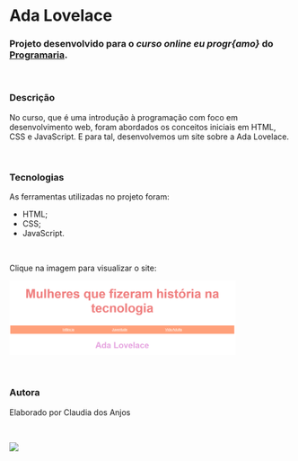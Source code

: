 # Ada Lovelace

### Projeto desenvolvido para o *curso online eu progr{amo}* do [**Programaria**](https://programaria.myedools.com/).

&nbsp;

### Descrição 

No curso, que é uma introdução à programação com foco em desenvolvimento web, foram abordados os conceitos iniciais em HTML, CSS e JavaScript.
E para tal, desenvolvemos um site sobre a Ada Lovelace.

&nbsp;

### Tecnologias

As ferramentas utilizadas no projeto foram:

- HTML;
- CSS;
- JavaScript.

&nbsp;


Clique na imagem para visualizar o site:


[<img src="img/ada.png" target="_blank" alt="Foto do início da página do site Ada Lovelace" width="80%"/>](https://ada-lovelace.claudinha.repl.co/)

&nbsp;


### Autora

Elaborado por Claudia dos Anjos

&nbsp;

<a href="https://www.linkedin.com/in/claudia-nogueira-dos-anjos-b71726215/" target="_blank">
        <img src="https://img.shields.io/badge/claudiaanjos-%230077B5.svg?&style=for-the-badge&logo=linkedin&logoColor=white&link=mailto:https://www.linkedin.com/in/claudia-nogueira-dos-anjos-093407180/">
</a>

